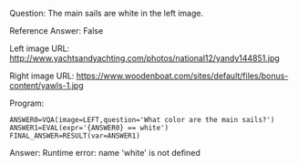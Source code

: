 Question: The main sails are white in the left image.

Reference Answer: False

Left image URL: http://www.yachtsandyachting.com/photos/national12/yandy144851.jpg

Right image URL: https://www.woodenboat.com/sites/default/files/bonus-content/yawls-1.jpg

Program:

```
ANSWER0=VQA(image=LEFT,question='What color are the main sails?')
ANSWER1=EVAL(expr='{ANSWER0} == white')
FINAL_ANSWER=RESULT(var=ANSWER1)
```
Answer: Runtime error: name 'white' is not defined

